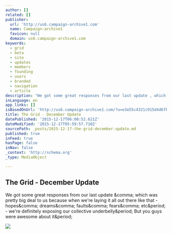 ```yaml
---
author: []
related: []
publisher:
  url: 'http://us6.campaign-archive1.com'
  name: Campaign-archive1
  favicon: null
  domain: us6.campaign-archive1.com
keywords:
  - grid
  - beta
  - site
  - updates
  - members
  - founding
  - users
  - branded
  - navigation
  - article
description: "We got some great responses from our last update , which was pretty big deal to us because when we're laying it all out there like that - hopes, dreams, faults, fears, etc. - we're definitely exposing our collective underbelly. But you guys were awesome about it."
inLanguage: en
app_links: []
isBasedOnUrl: 'http://us6.campaign-archive1.com/?u=e3e55c4321c915d4d6fb9f8f0&id=da4369921d'
title: The Grid - December Update
datePublished: '2015-12-17T06:00:52.621Z'
dateModified: '2015-12-17T05:59:57.710Z'
sourcePath: _posts/2015-12-17-the-grid-december-update.md
published: true
inFeed: true
hasPage: false
inNav: false
_context: 'http://schema.org'
_type: MediaObject

---
```

<article style=""><h1>The Grid - December Update</h1><p>We got some great responses from our last update &amp;comma; which was pretty big deal to us because when we're laying it all out there like that - hopes&amp;comma; dreams&amp;comma; faults&amp;comma; fears&amp;comma; etc&amp;period; - we're definitely exposing our collective underbelly&amp;period; But you guys were awesome about it&amp;period;</p><img src="https://gallery.mailchimp.com/e3e55c4321c915d4d6fb9f8f0/images/cbd93a44-f4c9-40b3-be47-40c5cbc85364.jpg" /></article>